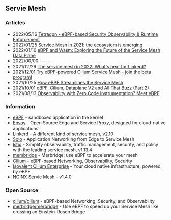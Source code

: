 ## Servie Mesh



### Articles
- 2022/05/16 [Tetragon - eBPF-based Security Observability & Runtime Enforcement](https://isovalent.com/blog/post/2022-05-16-tetragon)
- 2022/01/25 [Service Mesh in 2021: the ecosystem is emerging](https://www.tetrate.io/blog/service-mesh-in-2021-the-ecosystem-is-emerging/)
- 2022/01/10 [eBPF and Wasm: Exploring the Future of the Service Mesh Data Plane](https://www.infoq.com/news/2022/01/ebpf-wasm-service-mesh/)
- 2022/00/00 -----
- 2021/12/29 [The service mesh in 2022: What's next for Linkerd?](https://linkerd.io/2021/12/29/the-service-mesh-in-2022/)
- 2021/12/01 [Try eBPF-powered Cilium Service Mesh - join the beta program!](https://cilium.io/blog/2021/12/01/cilium-service-mesh-beta)
- 2021/10/25 [How eBPF Streamlines the Service Mesh](https://thenewstack.io/how-ebpf-streamlines-the-service-mesh/)
- 2021/10/01 [eBPF, Cilium, Dataplane V2 and All That Buzz (Part 2)](https://www.doit-intl.com/ebpf-cilium-dataplane-v2-and-all-that-buzz-part-2/)
- 2021/08/13 [Observability with Zero Code Instrumentation? Meet eBPF](https://logz.io/blog/ebpf-auto-instrumentation-pixie-kubernetes-observability/)




### Information
- [eBPF](https://ebpf.io/) - sandboxed application in the kernel
- [Envoy](https://www.envoyproxy.io/) - Open Source Edga and Service Proxy, designed for cloud-native applications
- [Linkerd](https://linkerd.io/) - A different kind of service mesh, v2.10
- [Solo](https://www.solo.io/) - Application Networking from Edge to Service Mesh
- [lstio](https://istio.io/latest/) - Simplify observability, traffic management, security, and policy with the leading service mesh, v1.13.4
- [membridge](https://merbridge.io/) - Merbridge: use eBPF to accelerate your mesh
- [Cilium](https://cilium.io/) - eBPF-based Networking, Observability, Security
- [Isovalent Cilium Enterprise](https://isovalent.com/) - Your cloud native infrastructure, powered by eBPF
- NGINX [Servie Mesh](https://docs.nginx.com/nginx-service-mesh/) - v1.4.0


### Open Source
- [cilium/cilium](https://github.com/cilium/cilium) - eBPF-based Networking, Security, and Observability
- [merbridge/merbridge](https://github.com/merbridge/merbridge) - Use eBPF to speed up your Service Mesh like crossing an Einstein-Rosen Bridge




